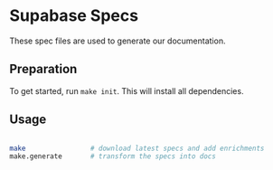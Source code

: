 # Supabase Specs

These spec files are used to generate our documentation.

## Preparation

To get started, run `make init`. This will install all dependencies.

## Usage

```bash

make                # download latest specs and add enrichments
make.generate       # transform the specs into docs

```
